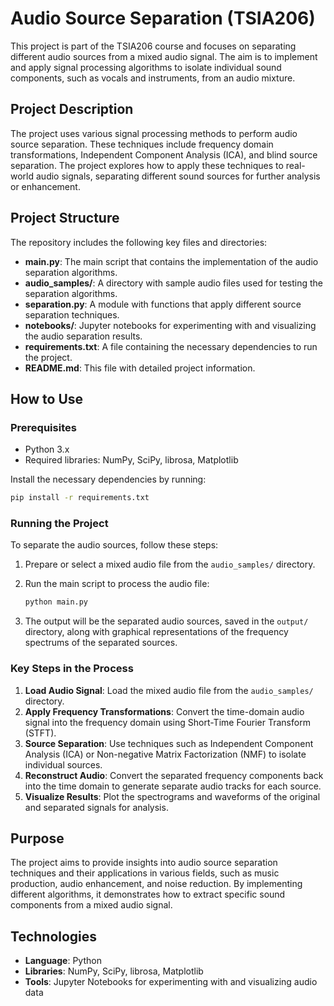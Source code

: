 # Audio Source Separation (TSIA206)

This project is part of the TSIA206 course and focuses on separating different audio sources from a mixed audio signal. The aim is to implement and apply signal processing algorithms to isolate individual sound components, such as vocals and instruments, from an audio mixture.

## Project Description

The project uses various signal processing methods to perform audio source separation. These techniques include frequency domain transformations, Independent Component Analysis (ICA), and blind source separation. The project explores how to apply these techniques to real-world audio signals, separating different sound sources for further analysis or enhancement.

## Project Structure

The repository includes the following key files and directories:

- **main.py**: The main script that contains the implementation of the audio separation algorithms.
- **audio_samples/**: A directory with sample audio files used for testing the separation algorithms.
- **separation.py**: A module with functions that apply different source separation techniques.
- **notebooks/**: Jupyter notebooks for experimenting with and visualizing the audio separation results.
- **requirements.txt**: A file containing the necessary dependencies to run the project.
- **README.md**: This file with detailed project information.

## How to Use

### Prerequisites

- Python 3.x
- Required libraries: NumPy, SciPy, librosa, Matplotlib

Install the necessary dependencies by running:

```bash
pip install -r requirements.txt
```

### Running the Project

To separate the audio sources, follow these steps:

1. Prepare or select a mixed audio file from the `audio_samples/` directory.
2. Run the main script to process the audio file:

    ```bash
    python main.py
    ```

3. The output will be the separated audio sources, saved in the `output/` directory, along with graphical representations of the frequency spectrums of the separated sources.

### Key Steps in the Process

1. **Load Audio Signal**: Load the mixed audio file from the `audio_samples/` directory.
2. **Apply Frequency Transformations**: Convert the time-domain audio signal into the frequency domain using Short-Time Fourier Transform (STFT).
3. **Source Separation**: Use techniques such as Independent Component Analysis (ICA) or Non-negative Matrix Factorization (NMF) to isolate individual sources.
4. **Reconstruct Audio**: Convert the separated frequency components back into the time domain to generate separate audio tracks for each source.
5. **Visualize Results**: Plot the spectrograms and waveforms of the original and separated signals for analysis.

## Purpose

The project aims to provide insights into audio source separation techniques and their applications in various fields, such as music production, audio enhancement, and noise reduction. By implementing different algorithms, it demonstrates how to extract specific sound components from a mixed audio signal.

## Technologies

- **Language**: Python
- **Libraries**: NumPy, SciPy, librosa, Matplotlib
- **Tools**: Jupyter Notebooks for experimenting with and visualizing audio data
